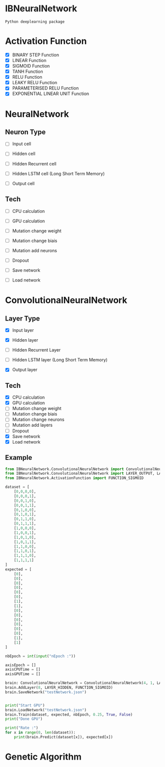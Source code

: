 # IBNeuralNetwork
    Python deeplearning package

# Activation Function
- [x] BINARY STEP Function
- [x] LINEAR Function
- [x] SIGMOID Function
- [x] TANH Function
- [x] RELU Function
- [x] LEAKY RELU Function
- [x] PARAMETERISED RELU Function
- [x] EXPONENTIAL LINEAR UNIT Function

# NeuralNetwork
## Neuron Type
- [ ] Input cell

- [ ] Hidden cell
- [ ] Hidden Recurrent cell
- [ ] Hidden LSTM cell (Long Short Term Memory)

- [ ] Output cell

## Tech
- [ ] CPU calculation
- [ ] GPU calculation
- [ ] Mutation change weight
- [ ] Mutation change biais
- [ ] Mutation add neurons
- [ ] Dropout
- [ ] Save network
- [ ] Load network


# ConvolutionalNeuralNetwork
## Layer Type
- [x] Input layer

- [x] Hidden layer
- [ ] Hidden Recurrent Layer
- [ ] Hidden LSTM layer (Long Short Term Memory)

- [x] Output layer

## Tech
- [x] CPU calculation
- [x] GPU calculation
- [ ] Mutation change weight
- [ ] Mutation change biais
- [ ] Mutation change neurons
- [ ] Mutation add layers
- [ ] Dropout
- [x] Save network
- [x] Load network

## Example
```python
from IBNeuralNetwork.ConvolutionalNeuralNetwork import ConvolutionalNeuralNetwork
from IBNeuralNetwork.ConvolutionalNeuralNetwork import LAYER_OUTPUT, LAYER_HIDDEN
from IBNeuralNetwork.ActivationFunction import FUNCTION_SIGMOID

dataset = [
    [0,0,0,0],
    [0,0,0,1],
    [0,0,1,0],
    [0,0,1,1],
    [0,1,0,0],
    [0,1,0,1],
    [0,1,1,0],
    [0,1,1,1],
    [1,0,0,0],
    [1,0,0,1],
    [1,0,1,0],
    [1,0,1,1],
    [1,1,0,0],
    [1,1,0,1],
    [1,1,1,0],
    [1,1,1,1]
]
expected = [
    [0],
    [0],
    [0],
    [0],
    [0],
    [0],
    [1],
    [1],
    [0],
    [0],
    [0],
    [0],
    [0],
    [0],
    [1],
    [1]
]

nbEpoch = int(input("nEpoch :"))

axisEpoch = []
axisCPUTime = []
axisGPUTime = []

brain: ConvolutionalNeuralNetwork = ConvolutionalNeuralNetwork(4, 1, LAYER_OUTPUT, FUNCTION_SIGMOID)
brain.AddLayer(8, LAYER_HIDDEN, FUNCTION_SIGMOID)
brain.SaveNetwork("testNetwork.json")


print("Start GPU")
brain.LoadNetwork("testNetwork.json")
brain.Train(dataset, expected, nbEpoch, 0.25, True, False)
print("Done GPU")

print("Rate :")
for x in range(0, len(dataset)):
    print(brain.Predict(dataset[x]), expected[x])

```


# Genetic Algorithm
